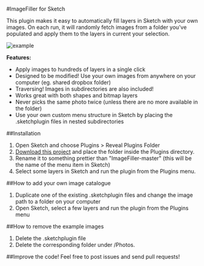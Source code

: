 #ImageFiller for Sketch

This plugin makes it easy to automatically fill layers in Sketch with your own images. On each run, it will randomly fetch images from a folder you've populated and apply them to the layers in current your selection.

![example](http://cl.ly/image/0q200I0y081y/example.png)

**Features:**

* Apply images to hundreds of layers in a single click
* Designed to be modified! Use your own images from anywhere on your computer (eg. shared dropbox folder)
* Traversing! Images in subdirectories are also included!
* Works great with both shapes and bitmap layers
* Never picks the same photo twice (unless there are no more available in the folder)
* Use your own custom menu structure in Sketch by placing the .sketchplugin files in nested subdirectories

##Installation
1. Open Sketch and choose Plugins > Reveal Plugins Folder
1. [Download this project](https://github.com/awt2542/ImageFiller/archive/master.zip) and place the folder inside the Plugins directory.
1. Rename it to something prettier than "ImageFiller-master" (this will be the name of the menu item in Sketch)
1. Select some layers in Sketch and run the plugin from the Plugins menu.

##How to add your own image catalogue
1. Duplicate one of the existing .sketchplugin files and change the image path to a folder on your computer
1. Open Sketch, select a few layers and run the plugin from the Plugins menu

##How to remove the example images
1. Delete the .sketchplugin file
1. Delete the corresponding folder under /Photos.

##Improve the code!
Feel free to post issues and send pull requests!